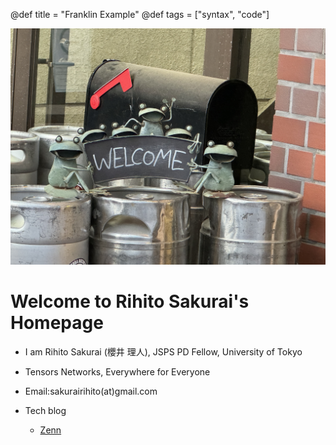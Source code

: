 @def title = "Franklin Example"
@def tags = ["syntax", "code"]

<img src="frog.jpg" alt="frog">

# Welcome to Rihito Sakurai's Homepage

- I am Rihito Sakurai (櫻井 理人), JSPS PD Fellow, University of Tokyo 

- Tensors Networks, Everywhere for Everyone

- Email:sakurairihito(at)gmail.com

- Tech blog
    - [Zenn](https://zenn.dev/rihitosakurai)
 